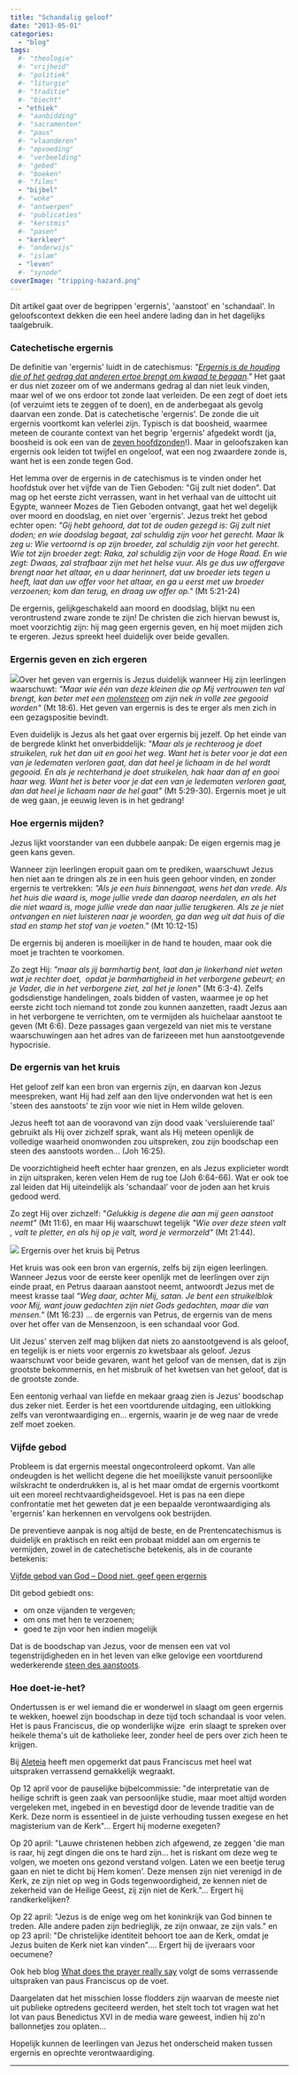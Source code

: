 ```yaml
---
title: "Schandalig geloof"
date: "2013-05-01"
categories: 
  - "blog"
tags:
  #- "theologie"
  #- "vrijheid"
  #- "politiek"
  #- "liturgie"
  #- "traditie"
  #- "biecht"
  - "ethiek"
  #- "aanbidding"
  #- "sacramenten"
  #- "paus"
  #- "vlaanderen"
  #- "opvoeding"
  #- "verbeelding"
  #- "gebed"
  #- "boeken"
  #- "films"
  - "bijbel"
  #- "woke"
  #- "antwerpen"
  #- "publicaties"
  #- "kerstmis"
  #- "pasen"
  - "kerkleer"
  #- "onderwijs"
  #- "islam"
  - "leven"
  #- "synode"
coverImage: "tripping-hazard.png"
---
```


Dit artikel gaat over de begrippen 'ergernis', 'aanstoot' en 'schandaal'. In geloofscontext dekken die een heel andere lading dan in het dagelijks taalgebruik.

### Catechetische ergernis

De definitie van 'ergernis' luidt in de catechismus: _"_[_Ergernis is de houding die of het gedrag dat anderen ertoe brengt om kwaad te begaan_](http://rkdocumenten.nl/rkdocs/index.php?mi=600&doc=1&al=2284-2287)_."_ Het gaat er dus niet zozeer om of we andermans gedrag al dan niet leuk vinden, maar wel of we ons erdoor tot zonde laat verleiden. De een zegt of doet iets (of verzuimt iets te zeggen of te doen), en de anderbegaat als gevolg daarvan een zonde. Dat is catechetische 'ergernis'. De zonde die uit ergernis voortkomt kan velerlei zijn. Typisch is dat boosheid, waarmee meteen de courante context van het begrip 'ergernis' afgedekt wordt (ja, boosheid is ook een van de [zeven hoofdzonden](http://prentencatechismus.org/2011/01/17/twaalfde-artikel-vervolg-ik-geloof-in-het-eeuwig-leven/)!). Maar in geloofszaken kan ergernis ook leiden tot twijfel en ongeloof, wat een nog zwaardere zonde is, want het is een zonde tegen God.

Het lemma over de ergernis in de catechismus is te vinden onder het hoofdstuk over het vijfde van de Tien Geboden: "Gij zult niet doden". Dat mag op het eerste zicht verrassen, want in het verhaal van de uittocht uit Egypte, wanneer Mozes de Tien Geboden ontvangt, gaat het wel degelijk over moord en doodslag, en niet over 'ergernis'. Jezus trekt het gebod echter open: _"Gij hebt gehoord, dat tot de ouden gezegd is: Gij zult niet doden; en wie doodslag begaat, zal schuldig zijn voor het gerecht. Maar Ik zeg u: Wie vertoornd is op zijn broeder, zal schuldig zijn voor het gerecht. Wie tot zijn broeder zegt: Raka, zal schuldig zijn voor de Hoge Raad. En wie zegt: Dwaas, zal strafbaar zijn met het helse vuur. Als ge dus uw offergave brengt naar het altaar, en u daar herinnert, dat uw broeder iets tegen u heeft, laat dan uw offer voor het altaar, en ga u eerst met uw broeder verzoenen; kom dan terug, en draag uw offer op."_ (Mt 5:21-24)

De ergernis, gelijkgeschakeld aan moord en doodslag, blijkt nu een verontrustend zware zonde te zijn! De christen die zich hiervan bewust is, moet voorzichtig zijn: hij mag geen ergernis geven, en hij moet mijden zich te ergeren. Jezus spreekt heel duidelijk over beide gevallen.

### Ergernis geven en zich ergeren

![](images/molensteen-1024x359.jpg)Over het geven van ergernis is Jezus duidelijk wanneer Hij zijn leerlingen waarschuwt: _"Maar wie één van deze kleinen die op Mij vertrouwen ten val brengt, kan beter met een_ [_molensteen_](http://gelovenleren.wordpress.com/2011/04/19/molensteen/) _om zijn nek in volle zee gegooid worden"_ (Mt 18:6). Het geven van ergernis is des te erger als men zich in een gezagspositie bevindt.

Even duidelijk is Jezus als het gaat over ergernis bij jezelf. Op het einde van de bergrede klinkt het onverbiddelijk: _"Maar als je rechteroog je doet struikelen, ruk het dan uit en gooi het weg. Want het is beter voor je dat een van je ledematen verloren gaat, dan dat heel je lichaam in de hel wordt gegooid. En als je rechterhand je doet struikelen, hak haar dan af en gooi haar weg. Want het is beter voor je dat een van je ledematen verloren gaat, dan dat heel je lichaam naar de hel gaat"_ (Mt 5:29-30). Ergernis moet je uit de weg gaan, je eeuwig leven is in het gedrang!

### Hoe ergernis mijden?

Jezus lijkt voorstander van een dubbele aanpak: De eigen ergernis mag je geen kans geven.

Wanneer zijn leerlingen eropuit gaan om te prediken, waarschuwt Jezus hen niet aan te dringen als ze in een huis geen gehoor vinden, en zonder ergernis te vertrekken: _"Als je een huis binnengaat, wens het dan vrede. Als het huis die waard is, moge jullie vrede dan daarop neerdalen, en als het die niet waard is, moge jullie vrede dan naar jullie terugkeren. Als ze je niet ontvangen en niet luisteren naar je woorden, ga dan weg uit dat huis of die stad en stamp het stof van je voeten."_ (Mt 10:12-15)

De ergernis bij anderen is moeilijker in de hand te houden, maar ook die moet je trachten te voorkomen.

Zo zegt Hij: _"maar als jij barmhartig bent, laat dan je linkerhand niet weten wat je rechter doet,  opdat je barmhartigheid in het verborgene gebeurt; en je Vader, die in het verborgene ziet, zal het je lonen"_ (Mt 6:3-4). Zelfs godsdienstige handelingen, zoals bidden of vasten, waarmee je op het eerste zicht toch niemand tot zonde zou kunnen aanzetten, raadt Jezus aan in het verborgene te verrichten, om te vermijden als huichelaar aanstoot te geven (Mt 6:6). Deze passages gaan vergezeld van niet mis te verstane waarschuwingen aan het adres van de farizeeen met hun aanstootgevende hypocrisie.

### De ergernis van het kruis

Het geloof zelf kan een bron van ergernis zijn, en daarvan kon Jezus meespreken, want Hij had zelf aan den lijve ondervonden wat het is een 'steen des aanstoots' te zijn voor wie niet in Hem wilde geloven.

Jezus heeft tot aan de vooravond van zijn dood vaak 'versluierende taal' gebruikt als Hij over zichzelf sprak, want als Hij meteen openlijk de volledige waarheid onomwonden zou uitspreken, zou zijn boodschap een steen des aanstoots worden... (Joh 16:25).

De voorzichtigheid heeft echter haar grenzen, en als Jezus explicieter wordt in zijn uitspraken, keren velen Hem de rug toe (Joh 6:64-66). Wat er ook toe zal leiden dat Hij uiteindelijk als 'schandaal' voor de joden aan het kruis gedood werd.

Zo zegt Hij over zichzelf: "_Gelukkig is degene die aan mij geen aanstoot neemt"_ (Mt 11:6), en maar Hij waarschuwt tegelijk _"Wie over deze steen valt , valt te pletter, en als hij op je valt, word je vermorzeld"_ (Mt 21:44).

![](images/jesus-rebukes-peter-244x300.jpg) Ergernis over het kruis bij Petrus

Het kruis was ook een bron van ergernis, zelfs bij zijn eigen leerlingen. Wanneer Jezus voor de eerste keer openlijk met de leerlingen over zijn einde praat, en Petrus daaraan aanstoot neemt, antwoordt Jezus met de meest krasse taal _"Weg daar, achter Mij, satan. Je bent een struikelblok voor Mij, want jouw gedachten zijn niet Gods gedachten, maar die van mensen."_ (Mt 16:23) … de ergernis van Petrus, de ergernis van de mens over het offer van de Mensenzoon, is een schandaal voor God.

Uit Jezus' sterven zelf mag blijken dat niets zo aanstootgevend is als geloof, en tegelijk is er niets voor ergernis zo kwetsbaar als geloof. Jezus waarschuwt voor beide gevaren, want het geloof van de mensen, dat is zijn grootste bekommernis, en het misbruik of het kwetsen van het geloof, dat is de grootste zonde.  

Een eentonig verhaal van liefde en mekaar graag zien is Jezus' boodschap dus zeker niet. Eerder is het een voortdurende uitdaging, een uitlokking zelfs van verontwaardiging en... ergernis, waarin je de weg naar de vrede zelf moet zoeken.

### Vijfde gebod

Probleem is dat ergernis meestal ongecontroleerd opkomt. Van alle ondeugden is het wellicht degene die het moeilijkste vanuit persoonlijke wilskracht te onderdrukken is, al is het maar omdat de ergernis voortkomt uit een moreel rechtvaardigheidsgevoel. Het is pas na een diepe confrontatie met het geweten dat je een bepaalde verontwaardiging als 'ergernis' kan herkennen en vervolgens ook bestrijden.

De preventieve aanpak is nog altijd de beste, en de Prentencatechismus is duidelijk en praktisch en reikt een probaat middel aan om ergernis te vermijden, zowel in de catechetische betekenis, als in de courante betekenis:

[Vijfde gebod van God – Dood niet, geef geen ergernis](http://prentencatechismus.org/2011/02/10/de-geboden-vijfde-gebod-van-god-vervolg-dood-niet-geef-geen-ergernis-2/)

Dit gebod gebiedt ons:

- om onze vijanden te vergeven;
- om ons met hen te verzoenen;
- goed te zijn voor hen indien mogelijk

Dat is de boodschap van Jezus, voor de mensen een vat vol tegenstrijdigheden en in het leven van elke gelovige een voortdurend wederkerende [steen des aanstoots](http://nikolaassintobin.blogspot.be/2013/04/een-aanstootgevend-verhaal-van-vergeving.html "Nikolaas Sintobin - Een aanstootgevend verhaal van vergeving").

### Hoe doet-ie-het?

Ondertussen is er wel iemand die er wonderwel in slaagt om geen ergernis te wekken, hoewel zijn boodschap in deze tijd toch schandaal is voor velen. Het is paus Franciscus, die op wonderlijke wijze  erin slaagt te spreken over heikele thema's uit de katholieke leer, zonder heel de pers over zich heen te krijgen.

Bij [Aleteia](http://www.aleteia.org/en/article/the-spell-of-pope-francis-1141001) heeft men opgemerkt dat paus Franciscus met heel wat uitspraken verrassend gemakkelijk wegraakt.

Op 12 april voor de pauselijke bijbelcommissie: "de interpretatie van de heilige schrift is geen zaak van persoonlijke studie, maar moet altijd worden vergeleken met, ingebed in en bevestigd door de levende traditie van de Kerk. Deze norm is essentieel in de juiste verhouding tussen exegese en het magisterium van de Kerk"... Ergert hij moderne exegeten?

Op 20 april: "Lauwe christenen hebben zich afgewend, ze zeggen 'die man is raar, hij zegt dingen die ons te hard zijn... het is riskant om deze weg te volgen, we moeten ons gezond verstand volgen. Laten we een beetje terug gaan en niet te dicht bij Hem komen'. Deze mensen zijn niet verenigd in de Kerk, ze zijn niet op weg in Gods tegenwoordigheid, ze kennen niet de zekerheid van de Heilige Geest, zij zijn niet de Kerk."... Ergert hij randkerkelijken?

Op 22 april: "Jezus is de enige weg om het koninkrijk van God binnen te treden. Alle andere paden zijn bedrieglijk, ze zijn onwaar, ze zijn vals." en op 23 april: "De christelijke identiteit behoort toe aan de Kerk, omdat je Jezus buiten de Kerk niet kan vinden".... Ergert hij de ijveraars voor oecumene?

Ook heb blog [What does the prayer really say](http://wdtprs.com/blog/2013/04/pope-francis-the-devil-and-you/?utm_source=rss&utm_medium=rss&utm_campaign=pope-francis-the-devil-and-you "Pope Francis, the Devil, and You") volgt de soms verrassende uitspraken van paus Franciscus op de voet.

Daargelaten dat het misschien losse flodders zijn waarvan de meeste niet uit publieke optredens geciteerd werden, het stelt toch tot vragen wat het lot van paus Benedictus XVI in de media ware geweest, indien hij zo'n ballonnetjes zou oplaten...

Hopelijk kunnen de leerlingen van Jezus het onderscheid maken tussen ergernis en oprechte verontwaardiging.

* * *


